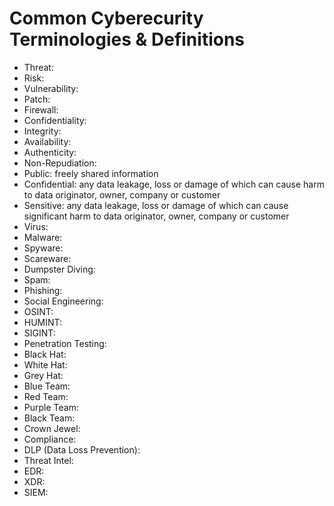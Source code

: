 # Common Cyberecurity Terminologies & Definitions 

* Threat: 
* Risk: 
* Vulnerability: 
* Patch: 
* Firewall: 
* Confidentiality: 
* Integrity: 
* Availability: 
* Authenticity: 
* Non-Repudiation: 
* Public: freely shared information
* Confidential: any data leakage, loss or damage of which can cause harm to data originator, owner, company or customer
* Sensitive: any data leakage, loss or damage of which can cause significant harm to data originator, owner, company or customer
* Virus: 
* Malware:
* Spyware:
* Scareware:
* Dumpster Diving:
* Spam:
* Phishing:
* Social Engineering:
* OSINT:
* HUMINT:
* SIGINT:
* Penetration Testing:
* Black Hat:
* White Hat:
* Grey Hat:
* Blue Team:
* Red Team:
* Purple Team:
* Black Team:
* Crown Jewel:
* Compliance:
* DLP (Data Loss Prevention):
* Threat Intel:
* EDR:
* XDR:
* SIEM:
